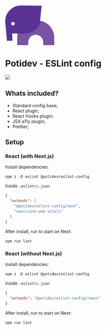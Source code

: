 ![](.github/assets/svg/logo.svg)

# Potidev - ESLint config
[![](https://img.shields.io/badge/Version-2.0.0-purple)](https://www.npmjs.com/package/@potidev/eslint-config)

## Whats included?

- Standard config base;
- React plugin;
- React Hooks plugin;
- JSX a11y plugin;
- Prettier;

## Setup

### React (with Next.js)

Install dependencies:

```
npm i -D eslint @potidev/eslint-config
```

Inside `.eslintrc.json`

```json
{
  "extends": [
    "@potidev/eslint-config/next", 
    "next/core-web-vitals"
  ]
}
```

After install, run to start on Next:

```
npm run lint
```

### React (without Next.js)

Install dependencies:

```
npm i -D eslint @potidev/eslint-config
```

Inside `.eslintrc.json`

```json
{
  "extends": "@potidev/eslint-config/react"
}
```

After install, run to start on Next:

```
npm run lint
```
